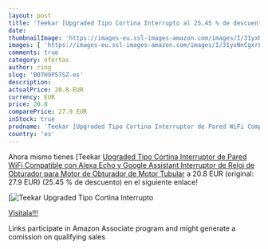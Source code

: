 ```yaml
---
layout: post
title: 'Teekar [Upgraded Tipo Cortina Interrupto al 25.45 % de descuento'
date: 
thumbnailImage: 'https://images-eu.ssl-images-amazon.com/images/I/31yxNnCgxrL._SL200_.jpg'
images: [ 'https://images-eu.ssl-images-amazon.com/images/I/31yxNnCgxrL._SL200_.jpg' ]
comments: true
category: ofertas
author: ring
slug: 'B07H9P57SZ-es'
description:
actualPrice: 20.8 EUR
currency: EUR
price: 20.8
comparePrice: 27.9 EUR
inStock: true
prodname: 'Teekar [Upgraded Tipo Cortina Interruptor de Pared WiFi Compatible con Alexa Echo y Google Assistant  Interruptor de Reloj de Obturador para Motor de Obturador de Motor Tubular'
country: 'es'
---
```


Ahora mismo tienes [Teekar [Upgraded Tipo Cortina Interruptor de Pared WiFi Compatible con Alexa Echo y Google Assistant  Interruptor de Reloj de Obturador para Motor de Obturador de Motor Tubular](https://www.amazon.es/dp/B07H9P57SZ/?tag=tolees-21) a 20.8 EUR (original: 27.9 EUR) (25.45 %  de descuento) en el siguiente enlace!

[![Teekar [Upgraded Tipo Cortina Interrupto](https://images-eu.ssl-images-amazon.com/images/I/31yxNnCgxrL._SL200_.jpg)](https://www.amazon.es/dp/B07H9P57SZ/?tag=tolees-21)

[Visítala!!!](https://www.amazon.es/dp/B07H9P57SZ/?tag=tolees-21)

Links participate in Amazon Associate program and might generate a comission on qualifying sales

